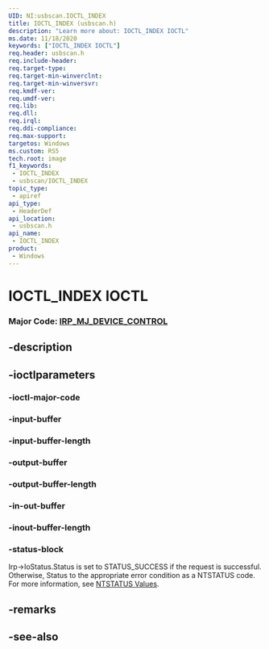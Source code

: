 ```yaml
---
UID: NI:usbscan.IOCTL_INDEX
title: IOCTL_INDEX (usbscan.h)
description: "Learn more about: IOCTL_INDEX IOCTL"
ms.date: 11/18/2020
keywords: ["IOCTL_INDEX IOCTL"]
req.header: usbscan.h
req.include-header: 
req.target-type: 
req.target-min-winverclnt: 
req.target-min-winversvr: 
req.kmdf-ver: 
req.umdf-ver: 
req.lib: 
req.dll: 
req.irql: 
req.ddi-compliance: 
req.max-support: 
targetos: Windows
ms.custom: RS5
tech.root: image
f1_keywords:
 - IOCTL_INDEX
 - usbscan/IOCTL_INDEX
topic_type:
 - apiref
api_type:
 - HeaderDef
api_location:
 - usbscan.h
api_name:
 - IOCTL_INDEX
product:
 - Windows
---
```


# IOCTL_INDEX IOCTL

### Major Code:  [IRP_MJ_DEVICE_CONTROL](/windows-hardware/drivers/kernel/irp-mj-device-control)

## -description

## -ioctlparameters

### -ioctl-major-code

### -input-buffer

### -input-buffer-length

### -output-buffer

### -output-buffer-length

### -in-out-buffer

### -inout-buffer-length

### -status-block

Irp->IoStatus.Status is set to STATUS_SUCCESS if the request is successful.
Otherwise, Status to the appropriate error condition as a NTSTATUS code. 
For more information, see [NTSTATUS Values](/windows-hardware/drivers/kernel/using-ntstatus-values).

## -remarks

## -see-also
